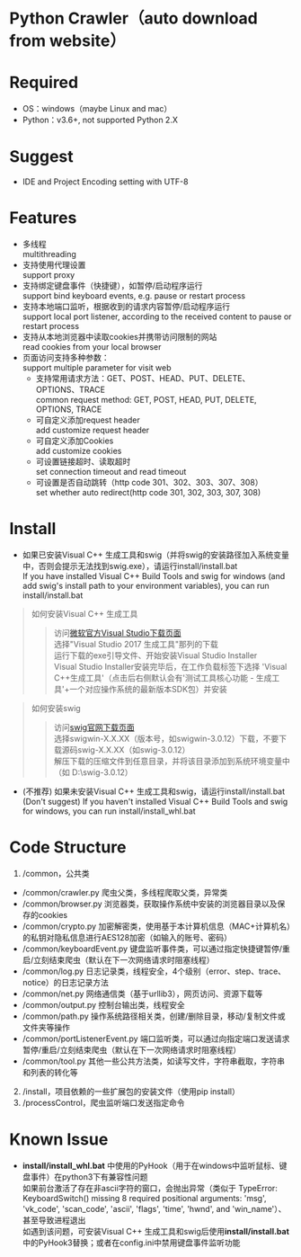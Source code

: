 Python Crawler（auto download from website）
=====
# Required
* OS：windows（maybe Linux and mac）<br>
* Python：v3.6+, not supported Python 2.X

# Suggest
* IDE and Project Encoding setting with UTF-8

# Features
* 多线程<br>
multithreading<br>
* 支持使用代理设置<br>
support proxy<br>
* 支持绑定键盘事件（快捷键），如暂停/启动程序运行<br>
support bind keyboard events, e.g. pause or restart process<br>
* 支持本地端口监听，根据收到的请求内容暂停/启动程序运行<br>
support local port listener, according to the received content to pause or restart process<br>
* 支持从本地浏览器中读取cookies并携带访问限制的网站<br>
read cookies from your local browser<br>
* 页面访问支持多种参数：<br>
support multiple parameter for visit web
  * 支持常用请求方法：GET、POST、HEAD、PUT、DELETE、OPTIONS、TRACE<br>
  common request method: GET, POST, HEAD, PUT, DELETE, OPTIONS, TRACE<br>
  * 可自定义添加request header<br>
  add customize request header<br>
  * 可自定义添加Cookies<br>
  add customize cookies<br>
  * 可设置链接超时、读取超时<br>
  set connection timeout and read timeout<br>
  * 可设置是否自动跳转（http code 301、302、303、307、308）<br>
  set whether auto redirect(http code 301, 302, 303, 307, 308) <br>

# Install
* 如果已安装Visual C++ 生成工具和swig（并将swig的安装路径加入系统变量中，否则会提示无法找到swig.exe），请运行install/install.bat<br>
If you have installed Visual C++ Build Tools and swig for windows (and add swig's install path to your environment variables), you can run install/install.bat <br>
> 如何安装Visual C++ 生成工具
>> 访问[微软官方Visual Studio下载页面](https://visualstudio.microsoft.com/downloads/)<br>
选择"Visual Studio 2017 生成工具"那列的下载<br>
运行下载的exe引导文件、开始安装Visual Studio Installer<br>
Visual Studio Installer安装完毕后，在工作负载标签下选择 'Visual C++生成工具'（点击后右侧默认会有'测试工具核心功能 - 生成工具'+一个对应操作系统的最新版本SDK包）并安装<br>

> 如何安装swig
>> 访问[swig官网下载页面](http://www.swig.org/download.html)<br>
选择swigwin-X.X.XX（版本号，如swigwin-3.0.12）下载，不要下载源码swig-X.X.XX（如swig-3.0.12）<br>
解压下载的压缩文件到任意目录，并将该目录添加到系统环境变量中（如 D:\swig-3.0.12）

* (不推荐) 如果未安装Visual C++ 生成工具和swig，请运行install/install.bat<br>
(Don't suggest) If you haven't installed Visual C++ Build Tools and swig for windows, you can run install/install_whl.bat<br>

# Code Structure
1. /common，公共类<br>
* /common/crawler.py  爬虫父类，多线程爬取父类，异常类<br>
* /common/browser.py  浏览器类，获取操作系统中安装的浏览器目录以及保存的cookies<br>
* /common/crypto.py  加密解密类，使用基于本计算机信息（MAC+计算机名）的私钥对隐私信息进行AES128加密（如输入的账号、密码）<br>
* /common/keyboardEvent.py  键盘监听事件类，可以通过指定快捷键暂停/重启/立刻结束爬虫（默认在下一次网络请求时阻塞线程）<br>
* /common/log.py  日志记录类，线程安全，4个级别（error、step、trace、notice）的日志记录方法<br>
* /common/net.py  网络通信类（基于urllib3），网页访问、资源下载等<br>
* /common/output.py  控制台输出类，线程安全<br>
* /common/path.py  操作系统路径相关类，创建/删除目录，移动/复制文件或文件夹等操作<br>
* /common/portListenerEvent.py  端口监听类，可以通过向指定端口发送请求暂停/重启/立刻结束爬虫（默认在下一次网络请求时阻塞线程）<br>
* /common/tool.py  其他一些公共方法类，如读写文件，字符串截取，字符串和列表的转化等
2. /install，项目依赖的一些扩展包的安装文件（使用pip install）
3. /processControl，爬虫监听端口发送指定命令

# Known Issue
* **install/install_whl.bat** 中使用的PyHook（用于在windows中监听鼠标、键盘事件）在python3下有兼容性问题<br>
如果前台激活了存在非ascii字符的窗口，会抛出异常（类似于 TypeError: KeyboardSwitch() missing 8 required positional arguments: 'msg', 'vk_code', 'scan_code', 'ascii', 'flags', 'time', 'hwnd', and 'win_name'）、甚至导致进程退出<br>
如遇到该问题，可安装Visual C++ 生成工具和swig后使用**install/install.bat**中的PyHook3替换；或者在config.ini中禁用键盘事件监听功能
